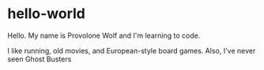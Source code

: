 # hello-world
Hello. My name is Provolone Wolf and I'm learning to code.

I like running, old movies, and European-style board games.
Also, I've never seen Ghost Busters
